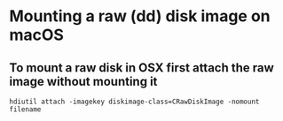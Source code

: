 # Mounting a raw (dd) disk image on macOS

## To mount a raw disk in OSX first attach the raw image without mounting it

```
hdiutil attach -imagekey diskimage-class=CRawDiskImage -nomount filename
```


